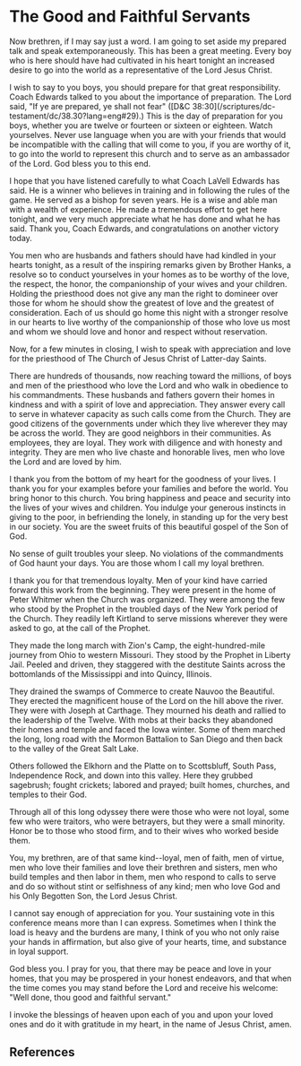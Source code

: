 # The Good and Faithful Servants

Now brethren, if I may say just a word. I am going to set aside my prepared
talk and speak extemporaneously. This has been a great meeting. Every boy who
is here should have had cultivated in his heart tonight an increased desire to
go into the world as a representative of the Lord Jesus Christ.

I wish to say to you boys, you should prepare for that great responsibility.
Coach Edwards talked to you about the importance of preparation. The Lord
said, "If ye are prepared, ye shall not fear" ([D&amp;C 38:30](/scriptures/dc-
testament/dc/38.30?lang=eng#29).) This is the day of preparation for you boys,
whether you are twelve or fourteen or sixteen or eighteen. Watch yourselves.
Never use language when you are with your friends that would be incompatible
with the calling that will come to you, if you are worthy of it, to go into
the world to represent this church and to serve as an ambassador of the Lord.
God bless you to this end.

I hope that you have listened carefully to what Coach LaVell Edwards has said.
He is a winner who believes in training and in following the rules of the
game. He served as a bishop for seven years. He is a wise and able man with a
wealth of experience. He made a tremendous effort to get here tonight, and we
very much appreciate what he has done and what he has said. Thank you, Coach
Edwards, and congratulations on another victory today.

You men who are husbands and fathers should have had kindled in your hearts
tonight, as a result of the inspiring remarks given by Brother Hanks, a
resolve so to conduct yourselves in your homes as to be worthy of the love,
the respect, the honor, the companionship of your wives and your children.
Holding the priesthood does not give any man the right to domineer over those
for whom he should show the greatest of love and the greatest of
consideration. Each of us should go home this night with a stronger resolve in
our hearts to live worthy of the companionship of those who love us most and
whom we should love and honor and respect without reservation.

Now, for a few minutes in closing, I wish to speak with appreciation and love
for the priesthood of The Church of Jesus Christ of Latter-day Saints.

There are hundreds of thousands, now reaching toward the millions, of boys and
men of the priesthood who love the Lord and who walk in obedience to his
commandments. These husbands and fathers govern their homes in kindness and
with a spirit of love and appreciation. They answer every call to serve in
whatever capacity as such calls come from the Church. They are good citizens
of the governments under which they live wherever they may be across the
world. They are good neighbors in their communities. As employees, they are
loyal. They work with diligence and with honesty and integrity. They are men
who live chaste and honorable lives, men who love the Lord and are loved by
him.

I thank you from the bottom of my heart for the goodness of your lives. I
thank you for your examples before your families and before the world. You
bring honor to this church. You bring happiness and peace and security into
the lives of your wives and children. You indulge your generous instincts in
giving to the poor, in befriending the lonely, in standing up for the very
best in our society. You are the sweet fruits of this beautiful gospel of the
Son of God.

No sense of guilt troubles your sleep. No violations of the commandments of
God haunt your days. You are those whom I call my loyal brethren.

I thank you for that tremendous loyalty. Men of your kind have carried forward
this work from the beginning. They were present in the home of Peter Whitmer
when the Church was organized. They were among the few who stood by the
Prophet in the troubled days of the New York period of the Church. They
readily left Kirtland to serve missions wherever they were asked to go, at the
call of the Prophet.

They made the long march with Zion's Camp, the eight-hundred-mile journey from
Ohio to western Missouri. They stood by the Prophet in Liberty Jail. Peeled
and driven, they staggered with the destitute Saints across the bottomlands of
the Mississippi and into Quincy, Illinois.

They drained the swamps of Commerce to create Nauvoo the Beautiful. They
erected the magnificent house of the Lord on the hill above the river. They
were with Joseph at Carthage. They mourned his death and rallied to the
leadership of the Twelve. With mobs at their backs they abandoned their homes
and temple and faced the Iowa winter. Some of them marched the long, long road
with the Mormon Battalion to San Diego and then back to the valley of the
Great Salt Lake.

Others followed the Elkhorn and the Platte on to Scottsbluff, South Pass,
Independence Rock, and down into this valley. Here they grubbed sagebrush;
fought crickets; labored and prayed; built homes, churches, and temples to
their God.

Through all of this long odyssey there were those who were not loyal, some few
who were traitors, who were betrayers, but they were a small minority. Honor
be to those who stood firm, and to their wives who worked beside them.

You, my brethren, are of that same kind--loyal, men of faith, men of virtue,
men who love their families and love their brethren and sisters, men who build
temples and then labor in them, men who respond to calls to serve and do so
without stint or selfishness of any kind; men who love God and his Only
Begotten Son, the Lord Jesus Christ.

I cannot say enough of appreciation for you. Your sustaining vote in this
conference means more than I can express. Sometimes when I think the load is
heavy and the burdens are many, I think of you who not only raise your hands
in affirmation, but also give of your hearts, time, and substance in loyal
support.

God bless you. I pray for you, that there may be peace and love in your homes,
that you may be prospered in your honest endeavors, and that when the time
comes you may stand before the Lord and receive his welcome: "Well done, thou
good and faithful servant."

I invoke the blessings of heaven upon each of you and upon your loved ones and
do it with gratitude in my heart, in the name of Jesus Christ, amen.

## References

